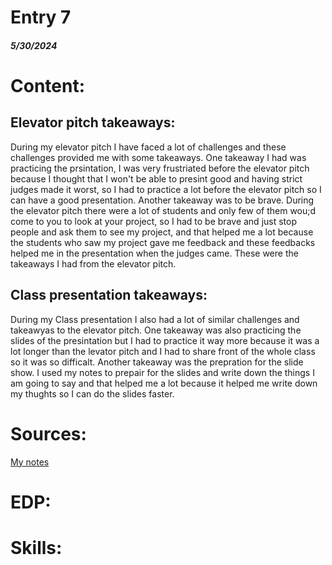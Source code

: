 # Entry 7
##### 5/30/2024

# Content:

## Elevator pitch takeaways:

During my elevator pitch I have faced a lot of challenges and these challenges provided me with some takeaways. One takeaway I had was practicing the prsintation, I was very frustriated before the elevator pitch because I thought that I won't be able to presint good and having strict judges made it worst, so I had to practice a lot before the elevator pitch so I can have a good presentation. Another takeaway was to be brave. During the elevator pitch there were a lot of students and only few of them wou;d come to you to look at your project, so I had to be brave and just stop people and ask them to see my project, and that helped me a lot because the students who saw my project gave me feedback and these feedbacks helped me in the presentation when the judges came. These were the takeaways I had from the elevator pitch.
## Class presentation takeaways:
During my Class presentation I also had a lot of similar challenges and takeawyas to the elevator pitch. One takeaway was also practicing the slides of the presintation but I had to practice it way more because it was a lot longer than the levator pitch and I had to share front of the whole class so it was so difficalt. Another takeaway was the prepration for the slide show. I used my notes to prepair for the slides and write down the things I am going to say and that helped me a lot because it helped me write down my thughts so I can do the slides faster. 

# Sources:
[My notes ](https://docs.google.com/document/d/1LMmkylA_xuVpdzjHb0oRsbM4Yx3c70EypvJGkC6xv3g/edit#heading=h.6o1f62qg6jz9)

# EDP:

# Skills:
